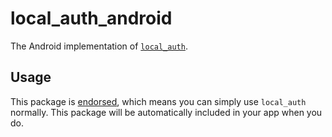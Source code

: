 # local\_auth\_android

The Android implementation of [`local_auth`][1].

## Usage

This package is [endorsed][2], which means you can simply use `local_auth`
normally. This package will be automatically included in your app when you do.

[1]: https://pub.dev/packages/local_auth
[2]: https://flutter.dev/docs/development/packages-and-plugins/developing-packages#endorsed-federated-plugin